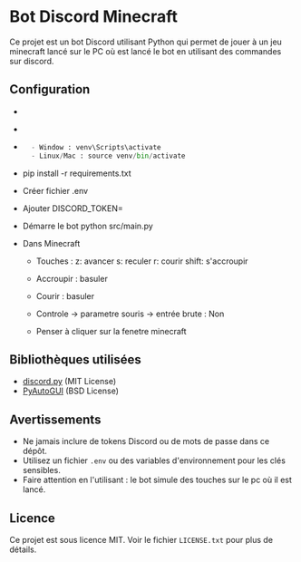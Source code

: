 # Bot Discord Minecraft

Ce projet est un bot Discord utilisant Python qui permet de jouer à un jeu minecraft lancé sur le PC où est lancé le bot en utilisant des commandes sur discord.

## Configuration

- ```bash git clone https://github.com/Nathan-44/Bot-Minecraft.git

- ```cd Bot-Minecraft

- ```python -m venv venv
    - Window : venv\Scripts\activate
    - Linux/Mac : source venv/bin/activate

- pip install -r requirements.txt

- Créer fichier .env

- Ajouter DISCORD_TOKEN=<TOKEN>

- Démarre le bot python src/main.py

- Dans Minecraft
    - Touches : 
        z: avancer
        s: reculer
        r: courir
        shift: s'accroupir

    - Accroupir : basuler
    - Courir : basuler

    - Controle -> parametre souris -> entrée brute : Non

    - Penser à cliquer sur la fenetre minecraft

## Bibliothèques utilisées

- [discord.py](https://github.com/Rapptz/discord.py) (MIT License)
- [PyAutoGUI](https://github.com/asweigart/pyautogui) (BSD License)

## Avertissements

- Ne jamais inclure de tokens Discord ou de mots de passe dans ce dépôt.
- Utilisez un fichier `.env` ou des variables d'environnement pour les clés sensibles.
- Faire attention en l'utilisant : le bot simule des touches sur le pc où il est lancé.

## Licence

Ce projet est sous licence MIT. Voir le fichier `LICENSE.txt` pour plus de détails.
